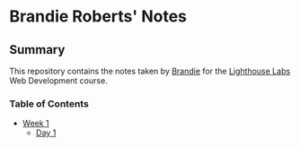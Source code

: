 # Brandie Roberts' Notes
## Summary
This repository contains the notes taken by [Brandie](https://github.com/brandiecroberts/README) for the [Lighthouse Labs](https://www.lighthouselabs.ca/) Web Development course.
### Table of Contents
* [Week 1](/Week_1)
  * [Day 1](/Week_1/Day_1)

